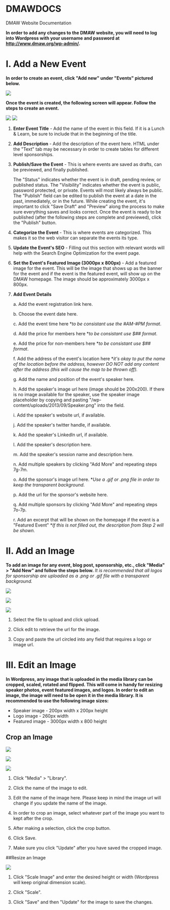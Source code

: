 DMAWDOCS
========

DMAW Website Documentation

**In order to add any changes to the DMAW website, you will need to log into Wordpress with your username and password at http://www.dmaw.org/wp-admin/.**

# I. Add a New Event

**In order to create an event, click "Add new" under "Events" pictured below.**

![](Add_Event_1.png)


**Once the event is created, the following screen will appear. Follow the steps to create an event.**


![](Add_Event_2.png)
![](Add_Event_3.png)

1. **Enter Event Title** - Add the name of the event in this field. If it is a Lunch & Learn, be sure to include that in the beginning of the title.
      
2. **Add Description** - Add the description of the event here. HTML under the "Text" tab may be necessary in order to create tables for different level sponsorships.
      
3. **Publish/Save the Event** - This is where events are saved as drafts, can be previewed, and finally published. 
      
      The "Status" indicates whether the event is in draft, pending review, or published status.
      The "Visibility" indicates whether the event is public, password protected, or private. Events will most likely always be public.
      The "Publish" field can be edited to publish the event at a date in the past, immediately, or in the future.
      While creating the event, it's important to click "Save Draft" and "Preview" along the process to make sure everything saves and looks correct.
      Once the event is ready to be published (after the following steps are complete and previewed), click the "Publish" button.
            
4. **Categorize the Event** - This is where events are categorized. This makes it so the web visitor can separate the events its type.
      
5. **Update the Event's SEO** - Filling out this section with relevant words will help with the Search Engine Optimization for the event page. 
      
6. **Set the Event's Featured Image (3000px x 800px)** - Add a featured image for the event. This will be the image that shows up as the banner for the event and if the event is the featured event, will show up on the DMAW homepage. The image should be approximately 3000px x 800px.

7. **Add Event Details**

      a. Add the event registration link here.

      b. Choose the event date here.
      
      c. Add the event time here **to be consistant use the #AM-#PM format*.
      
      d. Add the price for members here **to be consistant use $## format*.
      
      e. Add the price for non-members here **to be consistant use $## format*.
      
      f. Add the address of the event's location here **it's okay to put the name of the location before the address, however DO NOT add any content after the address (this will cause the map to be thrown off).*
      
      g. Add the name and position of the event's speaker here.
      
      h. Add the speaker's image url here (image should be 200x200). If there is no image available for the speaker, use the speaker image placeholder by copying and pasting "/wp-content/uploads/2013/09/Speaker.png" into the field.
      
      i. Add the speaker's website url, if available.
      
      j. Add the speaker's twitter handle, if available.
      
      k. Add the speaker's LinkedIn url, if available.
      
      l. Add the speaker's description here.
      
      m. Add the speaker's session name and description here.
      
      n. Add multiple speakers by clicking "Add More" and repeating steps 7g-7m.
      
      o. Add the sponsor's image url here. **Use a .gif or .png file in order to keep the transparent background.*
      
      p. Add the url for the sponsor's website here.
      
      q. Add multiple sponsors by clicking "Add More" and repeating steps 7o-7p.
      
      r. Add an excerpt that will be shown on the homepage if the event is a "Featured Event" **If this is not filled out, the description from Step 2 will be shown.*


      
# II. Add an Image

**To add an image for any event, blog post, sponsorship, etc., click "Media" > "Add New" and follow the steps below.**
*It is recommended that all logos for sponsorship are uploaded as a .png or .gif file with a transparent background.*

![](Add_Image_1.png)

![](Add_Image_2.png)

![](Add_Image_3.png)

1. Select the file to upload and click upload.

2. Click edit to retrieve the url for the image.

3. Copy and paste the url circled into any field that requires a logo or image url.

 
# III. Edit an Image

**In Wordpress, any image that is uploaded in the media library can be cropped, scaled, rotated and flipped. This will come in handy for resizing speaker photos, event featured images, and logos. In order to edit an image, the image will need to be open it in the media library. It is recommended to use the following image sizes:**
* Speaker image - 200px width x 200px height
* Logo image - 260px width
* Featured image  - 3000px width x 800 height

## Crop an Image

![](Edit_an_Image.png)

![](Edit_an_Image_2.png)

![](Edit_Image_1.png)

1. Click "Media" > "Library".

2. Click the name of the image to edit.

3. Edit the name of the image here. Please keep in mind the image url will change if you update the name of the image.

4. In order to crop an image, select whatever part of the image you want to kept after the crop.

5. After making a selection, click the crop button.

6. Click Save.

7. Make sure you click "Update" after you have saved the cropped image.

##Resize an Image

![](Edit_Image_2.png)

1. Click "Scale Image" and enter the desired height or width (Wordpress will keep original dimension scale).

2. Click "Scale".

3. Click "Save" and then "Update" for the image to save the changes.



